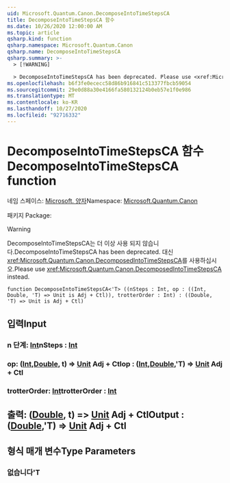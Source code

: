 ```yaml
---
uid: Microsoft.Quantum.Canon.DecomposeIntoTimeStepsCA
title: DecomposeIntoTimeStepsCA 함수
ms.date: 10/26/2020 12:00:00 AM
ms.topic: article
qsharp.kind: function
qsharp.namespace: Microsoft.Quantum.Canon
qsharp.name: DecomposeIntoTimeStepsCA
qsharp.summary: >-
  > [!WARNING]

  > DecomposeIntoTimeStepsCA has been deprecated. Please use <xref:Microsoft.Quantum.Canon.DecomposedIntoTimeStepsCA> instead.
ms.openlocfilehash: b6f3fe0ececc58d86b916841c513377fbcb59054
ms.sourcegitcommit: 29e0d88a30e4166fa580132124b0eb57e1f0e986
ms.translationtype: MT
ms.contentlocale: ko-KR
ms.lasthandoff: 10/27/2020
ms.locfileid: "92716332"
---
```

# <a name="decomposeintotimestepsca-function"></a><span data-ttu-id="41ee2-102">DecomposeIntoTimeStepsCA 함수</span><span class="sxs-lookup"><span data-stu-id="41ee2-102">DecomposeIntoTimeStepsCA function</span></span>

<span data-ttu-id="41ee2-103">네임 스페이스: [Microsoft. 양자](xref:Microsoft.Quantum.Canon)</span><span class="sxs-lookup"><span data-stu-id="41ee2-103">Namespace: [Microsoft.Quantum.Canon](xref:Microsoft.Quantum.Canon)</span></span>

<span data-ttu-id="41ee2-104">패키지 [](https://nuget.org/packages/)</span><span class="sxs-lookup"><span data-stu-id="41ee2-104">Package: [](https://nuget.org/packages/)</span></span>


> [!WARNING]
> <span data-ttu-id="41ee2-105">DecomposeIntoTimeStepsCA는 더 이상 사용 되지 않습니다.</span><span class="sxs-lookup"><span data-stu-id="41ee2-105">DecomposeIntoTimeStepsCA has been deprecated.</span></span> <span data-ttu-id="41ee2-106">대신 <xref:Microsoft.Quantum.Canon.DecomposedIntoTimeStepsCA>를 사용하십시오.</span><span class="sxs-lookup"><span data-stu-id="41ee2-106">Please use <xref:Microsoft.Quantum.Canon.DecomposedIntoTimeStepsCA> instead.</span></span>



```qsharp
function DecomposeIntoTimeStepsCA<'T> ((nSteps : Int, op : ((Int, Double, 'T) => Unit is Adj + Ctl)), trotterOrder : Int) : ((Double, 'T) => Unit is Adj + Ctl)
```


## <a name="input"></a><span data-ttu-id="41ee2-107">입력</span><span class="sxs-lookup"><span data-stu-id="41ee2-107">Input</span></span>

### <a name="nsteps--int"></a><span data-ttu-id="41ee2-108">n 단계: [Int](xref:microsoft.quantum.lang-ref.int)</span><span class="sxs-lookup"><span data-stu-id="41ee2-108">nSteps : [Int](xref:microsoft.quantum.lang-ref.int)</span></span>




### <a name="op--intdoublet--unit-adj--ctl"></a><span data-ttu-id="41ee2-109">op: ([Int](xref:microsoft.quantum.lang-ref.int),[Double](xref:microsoft.quantum.lang-ref.double), t) => [Unit](xref:microsoft.quantum.lang-ref.unit) Adj + Ctl</span><span class="sxs-lookup"><span data-stu-id="41ee2-109">op : ([Int](xref:microsoft.quantum.lang-ref.int),[Double](xref:microsoft.quantum.lang-ref.double),'T) => [Unit](xref:microsoft.quantum.lang-ref.unit) Adj + Ctl</span></span>




### <a name="trotterorder--int"></a><span data-ttu-id="41ee2-110">trotterOrder: [Int](xref:microsoft.quantum.lang-ref.int)</span><span class="sxs-lookup"><span data-stu-id="41ee2-110">trotterOrder : [Int](xref:microsoft.quantum.lang-ref.int)</span></span>





## <a name="output--doublet--unit-adj--ctl"></a><span data-ttu-id="41ee2-111">출력: ([Double](xref:microsoft.quantum.lang-ref.double), t) => [Unit](xref:microsoft.quantum.lang-ref.unit) Adj + Ctl</span><span class="sxs-lookup"><span data-stu-id="41ee2-111">Output : ([Double](xref:microsoft.quantum.lang-ref.double),'T) => [Unit](xref:microsoft.quantum.lang-ref.unit) Adj + Ctl</span></span>



## <a name="type-parameters"></a><span data-ttu-id="41ee2-112">형식 매개 변수</span><span class="sxs-lookup"><span data-stu-id="41ee2-112">Type Parameters</span></span>

### <a name="t"></a><span data-ttu-id="41ee2-113">없습니다</span><span class="sxs-lookup"><span data-stu-id="41ee2-113">'T</span></span>

